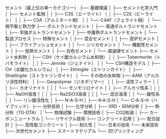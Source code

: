 セメント（最上位の単一カテゴリー）
├── 基礎理論
│   ├── セメント化学入門
│   ├── セメント鉱物
│   │   ├── C3S（エーライト）
│   │   ├── C2S（ビーライト）
│   │   ├── C3A（アルミネート相）
│   │   └── C4AF（フェライト相）
│   └── 相平衡と熱力学
├── ポルトランドセメント
│   ├── 普通ポルトランドセメント
│   ├── 早強ポルトランドセメント
│   ├── 中庸熱ポルトランドセメント
│   └── 製造プロセス
├── 特殊セメント
│   ├── 混合セメント
│   │   ├── 高炉セメント
│   │   ├── フライアッシュセメント
│   │   └── シリカセメント
│   └── 機能性セメント
│       ├── 低熱セメント
│       ├── 白色セメント
│       └── 超速硬セメント
├── セメント水和物
│   ├── CSH（ケイ酸カルシウム水和物）
│   │   ├── Tobermorite（トバモライト）
│   │   ├── Jennite（ジェナイト）
│   │   └── CSH構造モデル
│   ├── CH（水酸化カルシウム）
│   ├── Ettringite（エトリンガイト）
│   ├── Stratlingite（ストラトリンガイト）
│   └── その他の水和物
├── AAM（アルカリ活性材料）
│   ├── Geopolymer（ジオポリマー）
│   │   ├── 活性フィラー
│   │   │   ├── カオリナイト
│   │   │   └── モンモリロナイト
│   │   ├── アルカリ性系
│   │   │   ├── NaOH溶液
│   │   │   ├── Na2SiO3溶液
│   │   │   └── 混合溶液
│   │   └── 酸性系
│   │       └── リン酸活性化
│   ├── N-A-S-H
│   ├── K-A-S-H
│   └── C-A-S-H（ハイブリッド）
├── 分析技術
│   ├── 化学分析
│   ├── XRD・SEM分析
│   ├── 熱分析（TG-DTA）
│   └── 物理試験
├── 環境技術
│   ├── CO2削減
│   ├── カーボンニュートラル
│   └── リサイクル技術
├── コンクリート応用
│   ├── 配合設計
│   ├── 高性能コンクリート
│   ├── 耐久性
│   └── 日本の技術
└── 未来技術
    ├── 次世代セメント
    ├── スマートマテリアル
    └── 3Dプリンティング